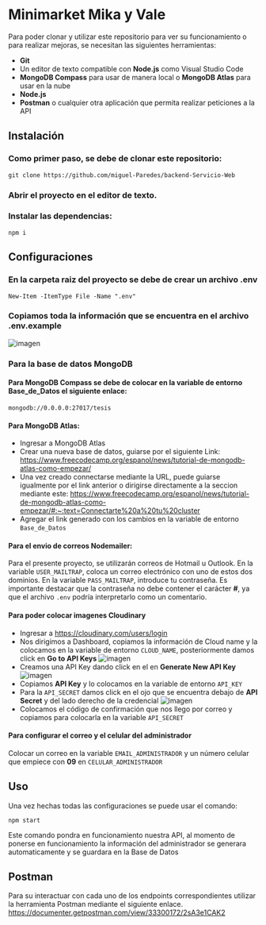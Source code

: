 # Minimarket Mika y Vale
Para poder clonar y utilizar este repositorio para ver su funcionamiento o para realizar mejoras, se necesitan las siguientes herramientas:
- **Git**
- Un editor de texto compatible con **Node.js** como Visual Studio Code
- **MongoDB Compass** para usar de manera local o **MongoDB Atlas** para usar en la nube
- **Node.js**
- **Postman** o cualquier otra aplicación que permita realizar peticiones a la API
## Instalación
### Como primer paso, se debe de clonar este repositorio:
```
git clone https://github.com/miguel-Paredes/backend-Servicio-Web
```
### Abrir el proyecto en el editor de texto.
### Instalar las dependencias:
```
npm i
```
## Configuraciones
### En la carpeta raiz del proyecto se debe de crear un archivo .env
```
New-Item -ItemType File -Name ".env"
```
### Copiamos toda la información que se encuentra en el archivo .env.example
![imagen](https://github.com/Miguel-Paredes/Backend-Servicio-Web/assets/117743367/652b190e-189d-46ba-b804-3d8d1badd0dd)
### Para la base de datos **MongoDB**
#### Para MongoDB **Compass** se debe de colocar en la variable de entorno **Base_de_Datos** el siguiente enlace:
```
mongodb://0.0.0.0:27017/tesis
```
#### Para MongoDB **Atlas**:
- Ingresar a MongoDB Atlas
- Crear una nueva base de datos, guiarse por el siguiente Link: https://www.freecodecamp.org/espanol/news/tutorial-de-mongodb-atlas-como-empezar/
- Una vez creado connectarse mediante la URL, puede guiarse igualmente por el link anterior o dirigirse directamente a la seccion mediante este: https://www.freecodecamp.org/espanol/news/tutorial-de-mongodb-atlas-como-empezar/#:~:text=Connectarte%20a%20tu%20cluster
- Agregar el link generado con los cambios en la variable de entorno `Base_de_Datos`
#### Para el envio de correos **Nodemailer**:
Para el presente proyecto, se utilizarán correos de Hotmail u Outlook. En la variable `USER_MAILTRAP`, coloca un correo electrónico con uno de estos dos dominios. En la variable `PASS_MAILTRAP`, introduce tu contraseña. Es importante destacar que la contraseña no debe contener el carácter **#**, ya que el archivo `.env` podría interpretarlo como un comentario.
#### Para poder colocar imagenes **Cloudinary**
- Ingresar a https://cloudinary.com/users/login
- Nos dirigimos a Dashboard, copiamos la información de Cloud name y la colocamos en la variable de entorno `CLOUD_NAME`, posteriormente damos click en **Go to API Keys**
![imagen](https://github.com/Miguel-Paredes/Backend-Servicio-Web/assets/117743367/e1e096f4-61ba-43c6-bfed-45bf517b8857)
- Creamos una API Key dando click en el en **Generate New API Key**
![imagen](https://github.com/Miguel-Paredes/Backend-Servicio-Web/assets/117743367/fe18b198-0045-4d0f-80aa-cd5743590335)
- Copiamos **API Key** y lo colocamos en la variable de entorno `API_KEY`
- Para la `API_SECRET` damos click en el ojo que se encuentra debajo de **API Secret** y del lado derecho de la credencial
![imagen](https://github.com/Miguel-Paredes/Backend-Servicio-Web/assets/117743367/557e8861-216e-4871-b852-bad18fe33071)
- Colocamos el código de confirmación que nos llego por correo y copiamos para colocarla en la variable `API_SECRET`
#### Para configurar el correo y el celular del administrador
Colocar un correo en la variable `EMAIL_ADMINISTRADOR` y un número celular que empiece con **09** en `CELULAR_ADMINISTRADOR`
## Uso
Una vez hechas todas las configuraciones se puede usar el comando:
```
npm start
```
Este comando pondra en funcionamiento nuestra API, al momento de ponerse en funcionamiento la información del administrador se generara automaticamente y se guardara en la Base de Datos
## Postman
Para su interactuar con cada uno de los endpoints correspondientes utilizar la herramienta Postman mediante el siguiente enlace. https://documenter.getpostman.com/view/33300172/2sA3e1CAK2
